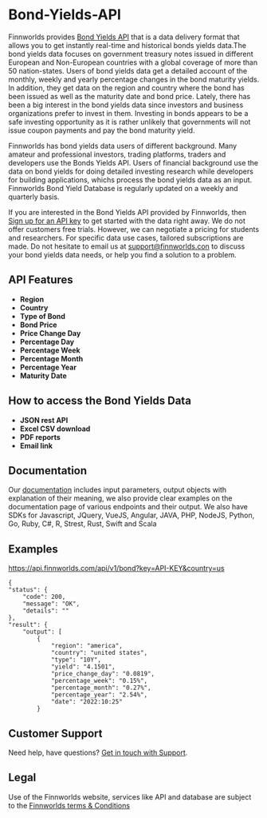 # Bond-Yields-API
Finnworlds provides <a href="https://finnworlds.com/bond-yields-api/"> Bond Yields API</a> that is a data delivery format that allows you to get instantly real-time and historical bonds yields data.The bond yields data focuses on government treasury notes issued in different European and Non-European countries with a global coverage of more than 50 nation-states. Users of bond yields data get a detailed account of the monthly, weekly and yearly percentage changes in the bond maturity yields. In addition, they get data on the region and country where the bond has been issued as well as the maturity date and bond price. Lately, there has been a big interest in the bond yields data since investors and business organizations prefer to invest in them. Investing in bonds appears to be a safe investing opportunity as it is rather unlikely that governments will not issue coupon payments and pay the bond maturity yield. 

Finnworlds has bond yields data users of different background. Many amateur and professional investors, trading platforms, traders and developers use the Bonds Yields API. Users of financial background use the data on bond yields for doing detailed investing research while developers for building applications, whichs process the bond yields data as an input. Finnworlds Bond Yield Database is regularly updated on a weekly and quarterly basis. 

If you are interested in the Bond Yields API provided by Finnworlds, then <a href="https://finnworlds.com/pricing">Sign up for an API key</a> to get started with the data right away. We do not offer customers free trials. However, we can negotiate a pricing for students and researchers. For specific data use cases, tailored subscriptions are made. Do not hesitate to email us at support@finnworlds.con to discuss your bond yields data needs, or help you find a solution to a problem. 

<h2>API Features</h2>
<ul><li><strong>Region</strong></li>
<li><strong>Country</strong></li>
<li><strong>Type of Bond</strong></li>
<li><strong>Bond Price</strong></li>
<li><strong>Price Change Day</strong></li>
<li><strong>Percentage Day</strong></li>
<li><strong>Percentage Week</strong></li>
<li><strong>Percentage Month</strong></li>
<li><strong>Percentage Year</strong></li>
<li><strong>Maturity Date</strong></li></ul>

<h2>How to access the Bond Yields Data</h2>



<ul><li><strong>JSON rest API</strong></li><li><strong>Excel CSV download</strong></li><li><strong>PDF reports</strong></li><li><strong>Email link</strong></li></ul>


<h2>Documentation</h2>


Our <a href="https://finnworlds.com/documentation">documentation</a> includes input parameters, output objects with explanation of their meaning, we also provide clear examples on the documentation page of various endpoints and their output. We also have SDKs for Javascript, JQuery, VueJS, Angular, JAVA, PHP, NodeJS, Python, Go, Ruby, C#, R, Strest, Rust, Swift and Scala</p>

<h2>Examples</h2>

https://api.finnworlds.com/api/v1/bond?key=API-KEY&country=us


    {
    "status": {
        "code": 200,
        "message": "OK",
        "details": ""
    },
    "result": {
        "output": [
            {
                "region": "america",
                "country": "united states",
                "type": "10Y",
                "yield": "4.1501",
                "price_change_day": "0.0819",
                "percentage_week": "0.15%",
                "percentage_month": "0.27%",
                "percentage_year": "2.54%",
                "date": "2022:10:25"
            }


    
   
<h2>Customer Support</h2>

<p>Need help, have questions? <a href="mailto:support@finnworlds.com">Get in touch with Support</a>.</p>

<h2>Legal</h2>

<p>Use of the Finnworlds website, services like API and database are subject to the&nbsp;<a href="https://finnworlds.com/legal/terms-and-conditions-on-finnworlds-data/">Finnworlds terms &amp; Conditions</a></p>



















